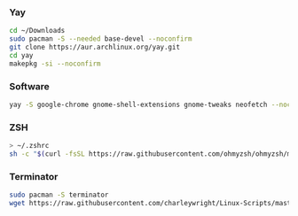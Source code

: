 ### Yay
```bash
cd ~/Downloads
sudo pacman -S --needed base-devel --noconfirm
git clone https://aur.archlinux.org/yay.git
cd yay
makepkg -si --noconfirm
```


### Software
```bash
yay -S google-chrome gnome-shell-extensions gnome-tweaks neofetch --noconfirm
```

### ZSH
```bash
> ~/.zshrc
sh -c "$(curl -fsSL https://raw.githubusercontent.com/ohmyzsh/ohmyzsh/master/tools/install.sh)"
```

### Terminator
```bash
sudo pacman -S terminator
wget https://raw.githubusercontent.com/charleywright/Linux-Scripts/master/Terminator/config -O ~/.config/terminator/config
```
